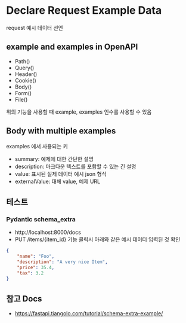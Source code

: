 # Declare Request Example Data

request 예시 데이터 선언

## example and examples in OpenAPI

- Path()
- Query()
- Header()
- Cookie()
- Body()
- Form()
- File()

위의 기능을 사용할 때 example, examples 인수를 사용할 수 있음

## Body with multiple examples

examples 에서 사용되는 키

- summary: 예제에 대한 간단한 설명
- description: 마크다운 텍스트를 포함할 수 있는 긴 설명
- value: 표시된 실제 데이터 예시 json 형식
- externalValue: 대체 value, 예제 URL


## 테스트

### Pydantic schema_extra

- http://localhost:8000/docs
- PUT /items/{item_id} 기능 클릭시 아래와 같은 예시 데이터 입력된 것 확인

```json
{
    "name": "Foo",
    "description": "A very nice Item",
    "price": 35.4,
    "tax": 3.2
}
```


## 참고 Docs

- https://fastapi.tiangolo.com/tutorial/schema-extra-example/